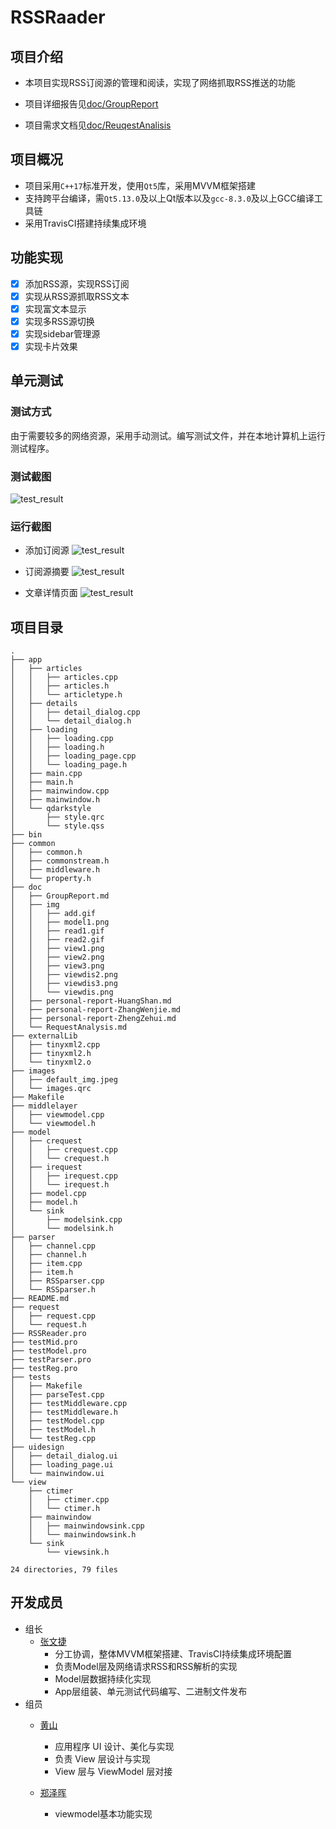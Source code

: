 # RSSRaader

## 项目介绍

+ 本项目实现RSS订阅源的管理和阅读，实现了网络抓取RSS推送的功能

+ 项目详细报告见[doc/GroupReport](https://github.com/Nayaco/RSSReader/blob/master/doc/GroupReport.md)
+ 项目需求文档见[doc/ReuqestAnalisis](https://github.com/Nayaco/RSSReader/blob/master/doc/RequestAnalysis.md)

## 项目概况

+ 项目采用`C++17`标准开发，使用`Qt5`库，采用MVVM框架搭建
+ 支持跨平台编译，需`Qt5.13.0`及以上Qt版本以及`gcc-8.3.0`及以上GCC编译工具链
+ 采用TravisCI搭建持续集成环境 

## 功能实现

- [x] 添加RSS源，实现RSS订阅
- [x] 实现从RSS源抓取RSS文本
- [x] 实现富文本显示
- [x] 实现多RSS源切换
- [x] 实现sidebar管理源
- [x] 实现卡片效果

## 单元测试

### 测试方式

由于需要较多的网络资源，采用手动测试。编写测试文件，并在本地计算机上运行测试程序。

### 测试截图

![test_result](img/model1.png)

### 运行截图

+ 添加订阅源
![test_result](img/add.gif)

+ 订阅源摘要
![test_result](img/read1.gif)

+ 文章详情页面
![test_result](img/read2.gif)

## 项目目录
```
.
├── app
│   ├── articles
│   │   ├── articles.cpp
│   │   ├── articles.h
│   │   └── articletype.h
│   ├── details
│   │   ├── detail_dialog.cpp
│   │   └── detail_dialog.h
│   ├── loading
│   │   ├── loading.cpp
│   │   ├── loading.h
│   │   ├── loading_page.cpp
│   │   └── loading_page.h
│   ├── main.cpp
│   ├── main.h
│   ├── mainwindow.cpp
│   ├── mainwindow.h
│   └── qdarkstyle
│       ├── style.qrc
│       └── style.qss
├── bin
├── common
│   ├── common.h
│   ├── commonstream.h
│   ├── middleware.h
│   └── property.h
├── doc
│   ├── GroupReport.md
│   ├── img
│   │   ├── add.gif
│   │   ├── model1.png
│   │   ├── read1.gif
│   │   ├── read2.gif
│   │   ├── view1.png
│   │   ├── view2.png
│   │   ├── view3.png
│   │   ├── viewdis2.png
│   │   ├── viewdis3.png
│   │   └── viewdis.png
│   ├── personal-report-HuangShan.md
│   ├── personal-report-ZhangWenjie.md
│   ├── personal-report-ZhengZehui.md
│   └── RequestAnalysis.md
├── externalLib
│   ├── tinyxml2.cpp
│   ├── tinyxml2.h
│   └── tinyxml2.o
├── images
│   ├── default_img.jpeg
│   └── images.qrc
├── Makefile
├── middlelayer
│   ├── viewmodel.cpp
│   └── viewmodel.h
├── model
│   ├── crequest
│   │   ├── crequest.cpp
│   │   └── crequest.h
│   ├── irequest
│   │   ├── irequest.cpp
│   │   └── irequest.h
│   ├── model.cpp
│   ├── model.h
│   └── sink
│       ├── modelsink.cpp
│       └── modelsink.h
├── parser
│   ├── channel.cpp
│   ├── channel.h
│   ├── item.cpp
│   ├── item.h
│   ├── RSSparser.cpp
│   └── RSSparser.h
├── README.md
├── request
│   ├── request.cpp
│   └── request.h
├── RSSReader.pro
├── testMid.pro
├── testModel.pro
├── testParser.pro
├── testReg.pro
├── tests
│   ├── Makefile
│   ├── parseTest.cpp
│   ├── testMiddleware.cpp
│   ├── testMiddleware.h
│   ├── testModel.cpp
│   ├── testModel.h
│   └── testReg.cpp
├── uidesign
│   ├── detail_dialog.ui
│   ├── loading_page.ui
│   └── mainwindow.ui
└── view
    ├── ctimer
    │   ├── ctimer.cpp
    │   └── ctimer.h
    ├── mainwindow
    │   ├── mainwindowsink.cpp
    │   └── mainwindowsink.h
    └── sink
        └── viewsink.h

24 directories, 79 files
```

## 开发成员

+ 组长
    + [张文捷](https://github.com/Nayaco)
        + 分工协调，整体MVVM框架搭建、TravisCI持续集成环境配置
        + 负责Model层及网络请求RSS和RSS解析的实现
        + Model层数据持续化实现
        + App层组装、单元测试代码编写、二进制文件发布
+ 组员
    + [黄山](https://github.com/dydxh)
      + 应用程序 UI 设计、美化与实现
      + 负责 View 层设计与实现
      + View 层与 ViewModel 层对接

    + [郑泽晖](https://github.com/zhengzh23333)
        + viewmodel基本功能实现